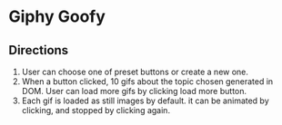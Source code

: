 # Giphy Goofy

## Directions

1) User can choose one of preset buttons or create a new one.
2) When a button clicked, 10 gifs about the topic chosen generated in DOM. User can load more gifs by clicking load more button.
3) Each gif is loaded as still images by default. it can be animated by clicking, and stopped by clicking again.